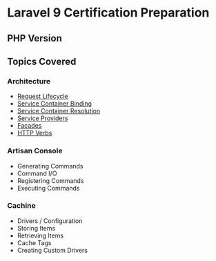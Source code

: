 # Laravel 9 Certification Preparation

## PHP Version

## Topics Covered

### Architecture

- [Request Lifecycle](https://laravel.com/docs/9.x/lifecycle)
- [Service Container Binding](https://laravel.com/docs/9.x/container#binding)
- [Service Container Resolution](https://laravel.com/docs/9.x/container#resolving)
- [Service Providers](https://laravel.com/docs/9.x/providers#main-content)
- [Facades](https://laravel.com/docs/9.x/facades#main-content)
- [HTTP Verbs](https://developer.mozilla.org/en-US/docs/Web/HTTP/Methods)

### Artisan Console

- Generating Commands
- Command I/O
- Registering Commands
- Executing Commands

### Cachine
- Drivers / Configuration
- Storing Items
- Retrieving Items
- Cache Tags
- Creating Custom Drivers
